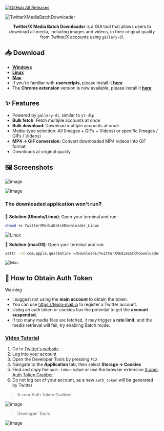 [![GitHub All Releases](https://img.shields.io/github/downloads/afkarxyz/Twitter-X-Media-Batch-Downloader/total?style=for-the-badge)](https://github.com/afkarxyz/Twitter-X-Media-Batch-Downloader/releases)

![TwitterXMediaBatchDownloader](https://github.com/user-attachments/assets/354d7470-c01c-4aa6-9da1-ea6c42d27330)

<div align="center">
<b>Twitter/X Media Batch Downloader</b> is a GUI tool that allows users to download all media, including images and videos, in their original quality from Twitter/X accounts using <code>gallery-dl</code>
</div>

## 📥 Download

- [**Windows**](https://github.com/afkarxyz/Twitter-X-Media-Batch-Downloader/releases/download/v3.7/TwitterXMediaBatchDownloader_Windows.exe)
- [**Linux**](https://github.com/afkarxyz/Twitter-X-Media-Batch-Downloader/releases/download/v3.7/TwitterXMediaBatchDownloader_Linux)
- [**Mac**](https://github.com/afkarxyz/Twitter-X-Media-Batch-Downloader/releases/download/v3.7/TwitterXMediaBatchDownloader_Mac.app.zip)
- If you're familiar with **userscripts**, please install it [**here**](https://greasyfork.org/en/scripts/523157)
- The **Chrome extension** version is now available, please install it [**here**](https://www.patreon.com/posts/chrome-extension-139296789)

## ✨ Features

- Powered by `gallery-dl`, similar to `yt-dlp`
- **Bulk fetch**: Fetch multiple accounts at once
- **Bulk download**: Download multiple accounts at once
- Media-type selection: All (Images + GIFs + Videos) or specific (Images / GIFs / Videos)
- **MP4 → GIF conversion:** Convert downloaded MP4 videos into GIF format
- Downloads at original quality
  
## 🖼️ Screenshots

![image](https://github.com/user-attachments/assets/ef8f4820-9ceb-4fcd-98d6-70c3aa679666)

![image](https://github.com/user-attachments/assets/a03ca334-779d-47d6-82dd-2edba28f5b76)

### The downloaded application won't run❓

🐧 **Solution (Ubuntu/Linux)**: Open your terminal and run:

```bash
chmod +x TwitterXMediaBatchDownloader_Linux
```
![Linux](https://github.com/user-attachments/assets/fd04a4ee-3a6d-4e41-893d-1e3ed1a76186)

🍎 **Solution (macOS)**: Open your terminal and run:

```bash
xattr -rd com.apple.quarantine ~/Downloads/TwitterXMediaBatchDownloader_Mac.app
```
![Mac](https://github.com/user-attachments/assets/24731c2f-019f-496d-8f98-870997f15758)

## 🔑 How to Obtain Auth Token

> [!Warning]
> - I suggest not using the **main account** to obtain the token.
> - You can use https://temp-mail.io to register a Twitter account.
> - Using an auth token or cookies has the potential to get the **account suspended.**
> - If too many media files are fetched, it may trigger a **rate limit**, and the media retrieval will fail, try enabling Batch mode.

### [Video Tutorial](https://www.patreon.com/posts/how-to-obtain-127206894)

1. Go to [Twitter's website](https://www.x.com/)
2. Log into your account
3. Open the Developer Tools by pressing `F12`
4. Navigate to the **Application** tab, then select **Storage → Cookies**
5. Find and copy the `auth_token` value or use the browser extension [X.com Auth Token Grabber](https://github.com/afkarxyz/Twitter-X-Media-Batch-Downloader/releases/download/v1.0/X.com.Auth.Token.Grabber.zip)
6. Do not log out of your account, as a new `auth_token` will be generated by Twitter

> X.com Auth Token Grabber

![image](https://github.com/user-attachments/assets/4bf5f787-d34f-4259-837c-07a6432c4360)

> Developer Tools

![image](https://github.com/user-attachments/assets/8e81dd8f-f8be-4254-9cf6-cacfa97743e9)
